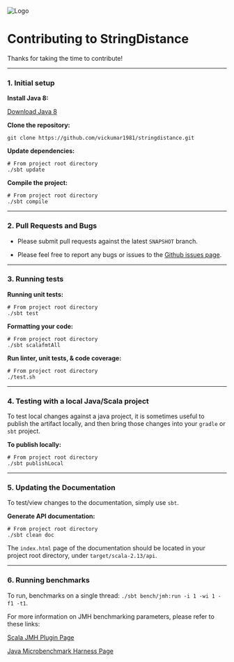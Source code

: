 ![Logo](logo.png)

# Contributing to StringDistance  

Thanks for taking the time to contribute!

---
### 1. Initial setup

__Install Java 8:__

[Download Java 8](https://www.oracle.com/technetwork/java/javase/downloads/jdk8-downloads-2133151.html)

__Clone the repository:__

```
git clone https://github.com/vickumar1981/stringdistance.git
```

__Update dependencies:__

```
# From project root directory
./sbt update
```

__Compile the project:__

```
# From project root directory
./sbt compile
```
---

### 2. Pull Requests and Bugs

-  Please submit pull requests against the latest `SNAPSHOT` branch.

-  Please feel free to report any bugs or issues to the [Github issues page](https://github.com/vickumar1981/stringdistance/issues).

---
### 3. Running tests

__Running unit tests:__

```
# From project root directory
./sbt test
```

__Formatting your code:__
```
# From project root directory
./sbt scalafmtAll
```

__Run linter, unit tests, & code coverage:__

```
# From project root directory
./test.sh
```

---
### 4. Testing with a local Java/Scala project

To test local changes against a java project, it is sometimes useful to publish the
artifact locally, and then bring those changes into your `gradle` or `sbt` project. 

__To publish locally:__

```
# From project root directory
./sbt publishLocal
```

---
### 5. Updating the Documentation

To test/view changes to the documentation, simply use `sbt`.

__Generate API documentation:__

```
# From project root directory
./sbt clean doc
```

The `index.html` page of the documentation should be located in your project root
directory, under `target/scala-2.13/api`.

---
### 6. Running benchmarks

To run, benchmarks on a single thread: 
`./sbt bench/jmh:run -i 1 -wi 1 -f1 -t1`.

For more information on JMH benchmarking parameters, please refer to these links:

[Scala JMH Plugin Page](https://github.com/ktoso/sbt-jmh)

[Java Microbenchmark Harness Page](https://github.com/openjdk/jmh)